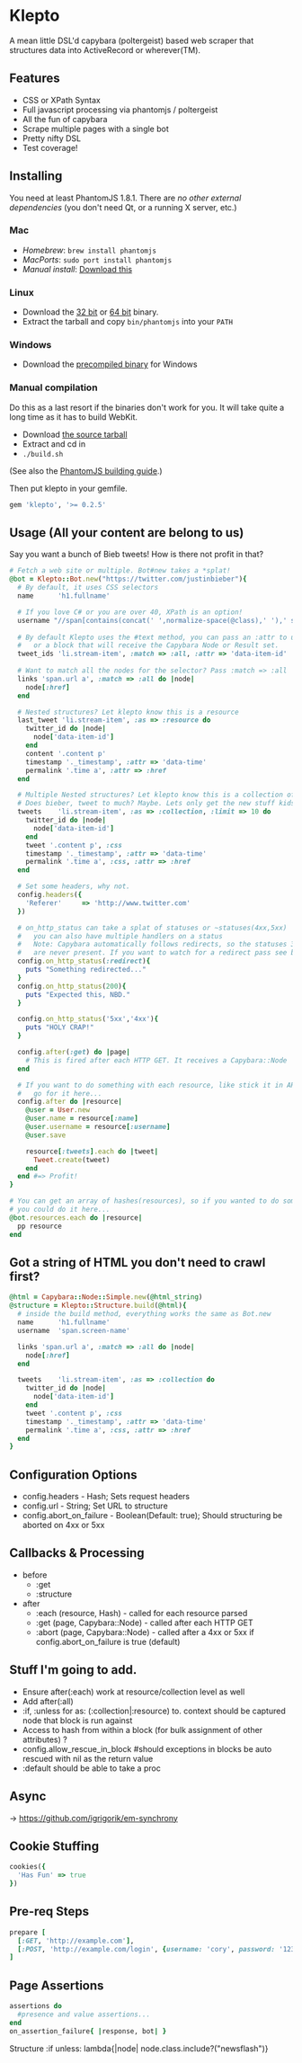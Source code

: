 # Klepto

A mean little DSL'd capybara (poltergeist) based web scraper that structures data into ActiveRecord or wherever(TM).

## Features 

* CSS or XPath Syntax
* Full javascript processing via phantomjs / poltergeist
* All the fun of capybara
* Scrape multiple pages with a single bot
* Pretty nifty DSL
* Test coverage!

## Installing
You need at least PhantomJS 1.8.1.  There are *no other external
dependencies* (you don't need Qt, or a running X server, etc.)

### Mac ###

* *Homebrew*: `brew install phantomjs`
* *MacPorts*: `sudo port install phantomjs`
* *Manual install*: [Download this](http://code.google.com/p/phantomjs/downloads/detail?name=phantomjs-1.8.1-macosx.zip&can=2&q=)

### Linux ###

* Download the [32
bit](http://code.google.com/p/phantomjs/downloads/detail?name=phantomjs-1.8.1-linux-i686.tar.bz2&can=2&q=)
or [64
bit](http://code.google.com/p/phantomjs/downloads/detail?name=phantomjs-1.8.1-linux-x86_64.tar.bz2&can=2&q=)
binary.
* Extract the tarball and copy `bin/phantomjs` into your `PATH`

### Windows ###
* Download the [precompiled binary](http://phantomjs.org/download.html) for Windows

### Manual compilation ###

Do this as a last resort if the binaries don't work for you. It will
take quite a long time as it has to build WebKit.

* Download [the source tarball](http://code.google.com/p/phantomjs/downloads/detail?name=phantomjs-1.8.1-source.zip&can=2&q=)
* Extract and cd in
* `./build.sh`

(See also the [PhantomJS building guide](http://phantomjs.org/build.html).)

Then put klepto in your gemfile.

```ruby
gem 'klepto', '>= 0.2.5'
```



## Usage (All your content are belong to us)
Say you want a bunch of Bieb tweets! How is there not profit in that?

```ruby
# Fetch a web site or multiple. Bot#new takes a *splat!
@bot = Klepto::Bot.new("https://twitter.com/justinbieber"){
  # By default, it uses CSS selectors
  name      'h1.fullname'

  # If you love C# or you are over 40, XPath is an option!
  username "//span[contains(concat(' ',normalize-space(@class),' '),' screen-name ')]", :syntax => :xpath
  
  # By default Klepto uses the #text method, you can pass an :attr to use instead...
  #   or a block that will receive the Capybara Node or Result set.
  tweet_ids 'li.stream-item', :match => :all, :attr => 'data-item-id'
  
  # Want to match all the nodes for the selector? Pass :match => :all
  links 'span.url a', :match => :all do |node|
    node[:href]
  end

  # Nested structures? Let klepto know this is a resource
  last_tweet 'li.stream-item', :as => :resource do
    twitter_id do |node|
      node['data-item-id']
    end
    content '.content p'
    timestamp '._timestamp', :attr => 'data-time'
    permalink '.time a', :attr => :href
  end      

  # Multiple Nested structures? Let klepto know this is a collection of resources
  # Does bieber, tweet to much? Maybe. Lets only get the new stuff kids crave.
  tweets    'li.stream-item', :as => :collection, :limit => 10 do
    twitter_id do |node|
      node['data-item-id']
    end
    tweet '.content p', :css
    timestamp '._timestamp', :attr => 'data-time'
    permalink '.time a', :css, :attr => :href
  end     

  # Set some headers, why not.
  config.headers({
    'Referer'     => 'http://www.twitter.com'
  })  

  # on_http_status can take a splat of statuses or ~statuses(4xx,5xx)
  #   you can also have multiple handlers on a status
  #   Note: Capybara automatically follows redirects, so the statuses 3xx
  #   are never present. If you want to watch for a redirect pass see below
  config.on_http_status(:redirect){
    puts "Something redirected..."
  }
  config.on_http_status(200){
    puts "Expected this, NBD."
  }

  config.on_http_status('5xx','4xx'){
    puts "HOLY CRAP!"
  }

  config.after(:get) do |page|
    # This is fired after each HTTP GET. It receives a Capybara::Node
  end  

  # If you want to do something with each resource, like stick it in AR
  #   go for it here...
  config.after do |resource|
    @user = User.new
    @user.name = resource[:name]
    @user.username = resource[:username]
    @user.save

    resource[:tweets].each do |tweet|
      Tweet.create(tweet)
    end
  end #=> Profit!
}

# You can get an array of hashes(resources), so if you wanted to do something else 
# you could do it here...
@bot.resources.each do |resource|
  pp resource
end
```

## Got a string of HTML you don't need to crawl first?

```ruby
@html = Capybara::Node::Simple.new(@html_string)
@structure = Klepto::Structure.build(@html){
  # inside the build method, everything works the same as Bot.new
  name      'h1.fullname'
  username  'span.screen-name'

  links 'span.url a', :match => :all do |node|
    node[:href]
  end

  tweets    'li.stream-item', :as => :collection do
    twitter_id do |node|
      node['data-item-id']
    end
    tweet '.content p', :css
    timestamp '._timestamp', :attr => 'data-time'
    permalink '.time a', :css, :attr => :href
  end       
}
```

## Configuration Options
* config.headers - Hash; Sets request headers
* config.url    - String; Set URL to structure
* config.abort_on_failure - Boolean(Default: true); Should structuring be aborted on 4xx or 5xx

## Callbacks & Processing

* before
  * :get
  * :structure  
* after
  * :each (resource, Hash) - called for each resource parsed
  * :get (page, Capybara::Node) - called after each HTTP GET
  * :abort (page, Capybara::Node) - called after a 4xx or 5xx if config.abort_on_failure is true (default)


## Stuff I'm going to add.
* Ensure after(:each) work at resource/collection level as well
* Add after(:all)
* :if, :unless for as: (:collection|:resource) to. context should be captured node that block is run against
* Access to hash from within a block (for bulk assignment of other attributes) ?
* config.allow_rescue_in_block #should exceptions in blocks be auto rescued with nil as the return value
* :default should be able to take a proc

Async 
--------
-> https://github.com/igrigorik/em-synchrony

Cookie Stuffing
-------------------
```ruby
cookies({
  'Has Fun' => true
})  
```

Pre-req Steps
--------------------  
```ruby
prepare [
  [:GET, 'http://example.com'],
  [:POST, 'http://example.com/login', {username: 'cory', password: '123456'}],
]
```

Page Assertions
--------------------
```ruby
assertions do
  #presence and value assertions...
end
on_assertion_failure{ |response, bot| }
```

Structure
:if
unless: lambda{|node| node.class.include?("newsflash")}